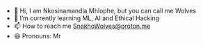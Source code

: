 - 👋 Hi, I am Nkosinamandla Mhlophe, but you can call me Wolves
- 🌱 I’m currently learning ML, AI and Ethical Hacking
- 📫 How to reach me SnakhoWolves@proton.me
- 😄 Pronouns: Mr

<!---
Wolvessss/Wolvessss is a ✨ special ✨ repository because its `README.md` (this file) appears on your GitHub profile.
You can click the Preview link to take a look at your changes.
--->
